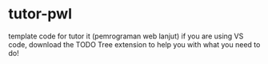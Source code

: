 # tutor-pwl
template code for tutor it (pemrograman web lanjut)
if you are using VS code, download the TODO Tree extension to help you with what you need to do!
